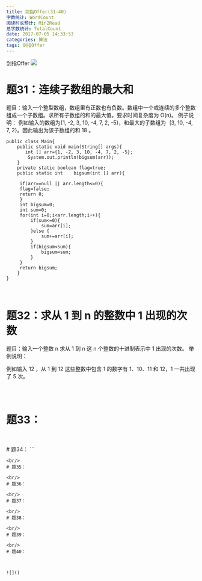 ```yaml
---
title: 剑指Offer(31-40)
字数统计: WordCount
阅读时长预计: Min2Read
总字数统计: TotalCount
date: 2017-07-05 14:33:53
categories: 算法
tags: 剑指Offer
---
```

剑指Offer
![](http://img.zcool.cn/community/0199a2554443f50000019ae97b5161.jpg)
<!--more-->
# 题31：连续子数组的最大和
题目：输入一个整型数组，数组里有正数也有负数。数组中一个或连续的多个整数组成一个子数组。求所有子数组的和的最大值。要求时间复杂度为 O(n)。
例子说明：
例如输入的数组为{1, -2, 3, 10, -4, 7, 2, -5}，和最大的子数组为｛3, 10, -4, 7, 2}。因此输出为该子数组的和 18 。
```
public class Main{
    public static void main(String[] args){
       int [] arr={1, -2, 3, 10, -4, 7, 2, -5};
        System.out.println(bigsum(arr));
    }
    private static boolean flag=true;
    public static int    bigsum(int [] arr){

     if(arr==null || arr.length<=0){
     flag=false;
     return 0;
     }
     int bigsum=0;
     int sum=0;
     for(int i=0;i<arr.length;i++){
         if(sum<=0){
             sum=arr[i];
         }else {
             sum+=arr[i];
         }
         if(bigsum<sum){
             bigsum=sum;
         }
     }
     return bigsum;
    }
}
```
<br/>

# 题32：求从 1 到 n 的整数中 1 出现的次数
题目：输入一个整数 n 求从 1 到 n 这 n 个整数的十进制表示中 1 出现的次数。
举例说明：

例如输入 12 ，从 1 到 12 这些整数中包含 1 的数字有 1、10、11 和 12，1 一共出现了 5 次。
```

```
<br/>

# 题33：
```

```
<br/>
# 题34：
```

```
<br/>
# 题35：
```

```
<br/>
# 题36：
```

```
<br/>
# 题37：
```

```
<br/>
# 题38：
```

```
<br/>
# 题39：
```

```
<br/>
# 题40：
```

```


![]()